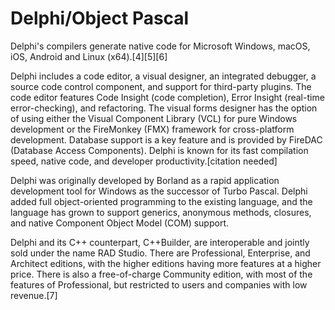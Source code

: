 
Delphi/Object Pascal
====================


Delphi's compilers generate native code for Microsoft Windows, macOS, iOS, Android and Linux (x64).[4][5][6]


Delphi includes a code editor, a visual designer, an integrated debugger, a source code control component, and support for third-party plugins. The code editor features Code Insight (code completion), Error Insight (real-time error-checking), and refactoring. The visual forms designer has the option of using either the Visual Component Library (VCL) for pure Windows development or the FireMonkey (FMX) framework for cross-platform development. Database support is a key feature and is provided by FireDAC (Database Access Components). Delphi is known for its fast compilation speed, native code, and developer productivity.[citation needed]


Delphi was originally developed by Borland as a rapid application development tool for Windows as the successor of Turbo Pascal. Delphi added full object-oriented programming to the existing language, and the language has grown to support generics, anonymous methods, closures, and native Component Object Model (COM) support.


Delphi and its C++ counterpart, C++Builder, are interoperable and jointly sold under the name RAD Studio. There are Professional, Enterprise, and Architect editions, with the higher editions having more features at a higher price. There is also a free-of-charge Community edition, with most of the features of Professional, but restricted to users and companies with low revenue.[7]
